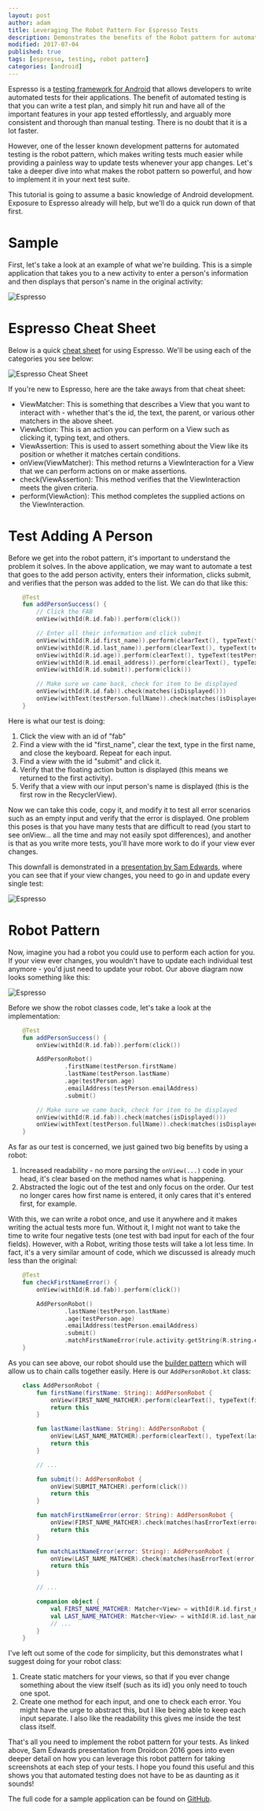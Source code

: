 ```yaml
---
layout: post
author: adam
title: Leveraging The Robot Pattern For Espresso Tests
description: Demonstrates the benefits of the Robot pattern for automated testing in Android.
modified: 2017-07-04
published: true
tags: [espresso, testing, robot pattern]
categories: [android]
---
```


Espresso is a [testing framework for Android](https://developer.android.com/training/testing/ui-testing/espresso-testing.html) that allows developers to write automated tests for their applications. The benefit of automated testing is that you can write a test plan, and simply hit run and have all of the important features in your app tested effortlessly, and arguably more consistent and thorough than manual testing. There is no doubt that it is a lot faster.

However, one of the lesser known development patterns for automated testing is the robot pattern, which makes writing tests much easier while providing a painless way to update tests whenever your app changes. Let's take a deeper dive into what makes the robot pattern so powerful, and how to implement it in your next test suite.

<!--more-->

This tutorial is going to assume a basic knowledge of Android development. Exposure to Espresso already will help, but we'll do a quick run down of that first.

# Sample

First, let's take a look at an example of what we're building. This is a simple application that takes you to a new activity to enter a person's information and then displays that person's name in the original activity:

![Espresso](/images/espresso/sample.gif)

# Espresso Cheat Sheet

Below is a quick [cheat sheet](https://google.github.io/android-testing-support-library/docs/espresso/cheatsheet/) for using Espresso. We'll be using each of the categories you see below:

![Espresso Cheat Sheet](/images/espresso-cheatsheet.png)

If you're new to Espresso, here are the take aways from that cheat sheet:
 * ViewMatcher: This is something that describes a View that you want to interact with - whether that's the id, the text, the parent, or various other matchers in the above sheet.
 * ViewAction: This is an action you can perform on a View such as clicking it, typing text, and others.
 * ViewAssertion: This is used to assert something about the View like its position or whether it matches certain conditions.
 * onView(ViewMatcher): This method returns a ViewInteraction for a View that we can perform actions on or make assertions.
 * check(ViewAssertion): This method verifies that the ViewInteraction meets the given criteria.
 * perform(ViewAction): This method completes the supplied actions on the ViewInteraction.

# Test Adding A Person

Before we get into the robot pattern, it's important to understand the problem it solves. In the above application, we may want to automate a test that goes to the add person activity, enters their information, clicks submit, and verifies that the person was added to the list. We can do that like this:

```kotlin
    @Test
    fun addPersonSuccess() {
    	// Click the FAB
        onView(withId(R.id.fab)).perform(click())

        // Enter all their information and click submit
        onView(withId(R.id.first_name)).perform(clearText(), typeText(testPerson.firstName), closeSoftKeyboard())
        onView(withId(R.id.last_name)).perform(clearText(), typeText(testPerson.lastName), closeSoftKeyboard())
        onView(withId(R.id.age)).perform(clearText(), typeText(testPerson.age.toString()), closeSoftKeyboard())
        onView(withId(R.id.email_address)).perform(clearText(), typeText(testPerson.emailAddress), closeSoftKeyboard())
        onView(withId(R.id.submit)).perform(click())

        // Make sure we came back, check for item to be displayed
        onView(withId(R.id.fab)).check(matches(isDisplayed()))
        onView(withText(testPerson.fullName)).check(matches(isDisplayed()))
    }
```

Here is what our test is doing:
 1. Click the view with an id of "fab"
 2. Find a view with the id "first_name", clear the text, type in the first name, and close the keyboard. Repeat for each input.
 3. Find a view with the id "submit" and click it.
 4. Verify that the floating action button is displayed (this means we returned to the first activity).
 5. Verify that a view with our input person's name is displayed (this is the first row in the RecyclerView).

Now we can take this code, copy it, and modify it to test all error scenarios such as an empty input and verify that the error is displayed. One problem this poses is that you have many tests that are difficult to read (you start to see onView... all the time and may not easily spot differences), and another is that as you write more tests, you'll have more work to do if your view ever changes.

This downfall is demonstrated in a [presentation by Sam Edwards](https://www.youtube.com/watch?v=fhx_Ji5s3p4), where you can see that if your view changes, you need to go in and update every single test:

![Espresso](/images/espresso-no-robot.png)

# Robot Pattern

Now, imagine you had a robot you could use to perform each action for you. If your view ever changes, you wouldn't have to update each individual test anymore - you'd just need to update your robot. Our above diagram now looks something like this:

![Espresso](/images/espresso-robot.png)

Before we show the robot classes code, let's take a look at the implementation:

```kotlin
    @Test
    fun addPersonSuccess() {
        onView(withId(R.id.fab)).perform(click())

        AddPersonRobot()
                .firstName(testPerson.firstName)
                .lastName(testPerson.lastName)
                .age(testPerson.age)
                .emailAddress(testPerson.emailAddress)
                .submit()

        // Make sure we came back, check for item to be displayed
        onView(withId(R.id.fab)).check(matches(isDisplayed()))
        onView(withText(testPerson.fullName)).check(matches(isDisplayed()))
    }
```

As far as our test is concerned, we just gained two big benefits by using a robot:

 1. Increased readability - no more parsing the `onView(...)` code in your head, it's clear based on the method names what is happening.
 2. Abstracted the logic out of the test and only focus on the order. Our test no longer cares how first name is entered, it only cares that it's entered first, for example.

With this, we can write a robot once, and use it anywhere and it makes writing the actual tests more fun. Without it, I might not want to take the time to write four negative tests (one test with bad input for each of the four fields). However, with a Robot, writing those tests will take a lot less time. In fact, it's a very similar amount of code, which we discussed is already much less than the original:

```kotlin
    @Test
    fun checkFirstNameError() {
        onView(withId(R.id.fab)).perform(click())

        AddPersonRobot()
                .lastName(testPerson.lastName)
                .age(testPerson.age)
                .emailAddress(testPerson.emailAddress)
                .submit()
                .matchFirstNameError(rule.activity.getString(R.string.err_first_name_blank))
    }
```

As you can see above, our robot should use the [builder pattern](http://www.javaworld.com/article/2074938/core-java/too-many-parameters-in-java-methods-part-3-builder-pattern.html) which will allow us to chain calls together easily. Here is our `AddPersonRobot.kt` class:

```kotlin
    class AddPersonRobot {
        fun firstName(firstName: String): AddPersonRobot {
            onView(FIRST_NAME_MATCHER).perform(clearText(), typeText(firstName), ViewActions.closeSoftKeyboard())
            return this
        }

        fun lastName(lastName: String): AddPersonRobot {
            onView(LAST_NAME_MATCHER).perform(clearText(), typeText(lastName), ViewActions.closeSoftKeyboard())
            return this
        }

        // ...

        fun submit(): AddPersonRobot {
            onView(SUBMIT_MATCHER).perform(click())
            return this
        }

        fun matchFirstNameError(error: String): AddPersonRobot {
            onView(FIRST_NAME_MATCHER).check(matches(hasErrorText(error)))
            return this
        }

        fun matchLastNameError(error: String): AddPersonRobot {
            onView(LAST_NAME_MATCHER).check(matches(hasErrorText(error)))
            return this
        }

        // ...

        companion object {
            val FIRST_NAME_MATCHER: Matcher<View> = withId(R.id.first_name)
            val LAST_NAME_MATCHER: Matcher<View> = withId(R.id.last_name)
            // ...
        }
    }
```

I've left out some of the code for simplicity, but this demonstrates what I suggest doing for your robot class:

 1. Create static matchers for your views, so that if you ever change something about the view itself (such as its id) you only need to touch one spot.
 2. Create one method for each input, and one to check each error. You might have the urge to abstract this, but I like being able to keep each input separate. I also like the readability this gives me inside the test class itself.

That's all you need to implement the robot pattern for your tests. As linked above, Sam Edwards presentation from Droidcon 2016 goes into even deeper detail on how you can leverage this robot pattern for taking screenshots at each step of your tests. I hope you found this useful and this shows you that automated testing does not have to be as daunting as it sounds!

The full code for a sample application can be found on [GitHub](https://github.com/androidessence/EspressoSample).